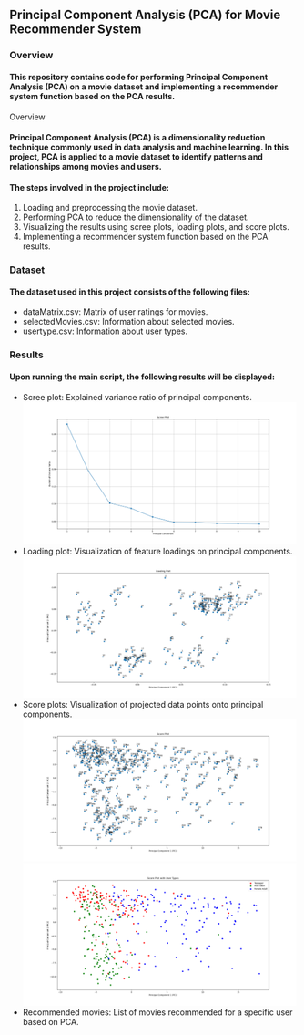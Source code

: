 ## Principal Component Analysis (PCA) for Movie Recommender System

### Overview

#### This repository contains code for performing Principal Component Analysis (PCA) on a movie dataset and implementing a recommender system function based on the PCA results.
Overview

#### Principal Component Analysis (PCA) is a dimensionality reduction technique commonly used in data analysis and machine learning. In this project, PCA is applied to a movie dataset to identify patterns and relationships among movies and users.

#### The steps involved in the project include:

1. Loading and preprocessing the movie dataset.
2. Performing PCA to reduce the dimensionality of the dataset.
3. Visualizing the results using scree plots, loading plots, and score plots.
4. Implementing a recommender system function based on the PCA results.

### Dataset

#### The dataset used in this project consists of the following files:

- dataMatrix.csv: Matrix of user ratings for movies.
- selectedMovies.csv: Information about selected movies.
- usertype.csv: Information about user types.

### Results

#### Upon running the main script, the following results will be displayed:

- Scree plot: Explained variance ratio of principal components.
  ![Scree plot](https://github.com/aminfdev/Principal-Component-Analysis/blob/main/reports/report_1.png)
- Loading plot: Visualization of feature loadings on principal components.
  ![Loading plot](https://github.com/aminfdev/Principal-Component-Analysis/blob/main/reports/report_2.png)
- Score plots: Visualization of projected data points onto principal components.
  ![Score plot 1](https://github.com/aminfdev/Principal-Component-Analysis/blob/main/reports/report_3.png)
  ![Score plot 2](https://github.com/aminfdev/Principal-Component-Analysis/blob/main/reports/report_4.png)
- Recommended movies: List of movies recommended for a specific user based on PCA.

